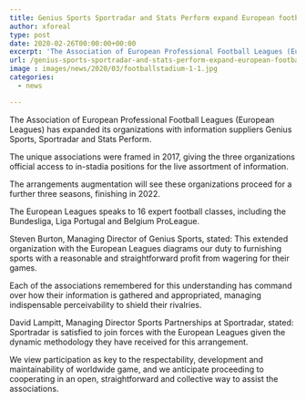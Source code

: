 ```yaml
---
title: Genius Sports Sportradar and Stats Perform expand European football alliance partnerships
author: xforeal 
type: post
date: 2020-02-26T00:00:00+00:00
excerpt: 'The Association of European Professional Football Leagues (European Leagues) has expanded its organizations with information suppliers Genius Sports, Sportradar and Stats Perform '
url: /genius-sports-sportradar-and-stats-perform-expand-european-football-alliance-partnerships/
image : images/news/2020/03/footballstadium-1-1.jpg
categories:
  - news

---
```

The Association of European Professional Football Leagues (European Leagues) has expanded its organizations with information suppliers Genius Sports, Sportradar and Stats Perform. 

The unique associations were framed in 2017, giving the three organizations official access to in-stadia positions for the live assortment of information. 

The arrangements augmentation will see these organizations proceed for a further three seasons, finishing in 2022. 

The European Leagues speaks to 16 expert football classes, including the Bundesliga, Liga Portugal and Belgium ProLeague. 

Steven Burton, Managing Director of Genius Sports, stated: This extended organization with the European Leagues diagrams our duty to furnishing sports with a reasonable and straightforward profit from wagering for their games. 

Each of the associations remembered for this understanding has command over how their information is gathered and appropriated, managing indispensable perceivability to shield their rivalries. 

David Lampitt, Managing Director Sports Partnerships at Sportradar, stated: Sportradar is satisfied to join forces with the European Leagues given the dynamic methodology they have received for this arrangement. 

We view participation as key to the respectability, development and maintainability of worldwide game, and we anticipate proceeding to cooperating in an open, straightforward and collective way to assist the associations.